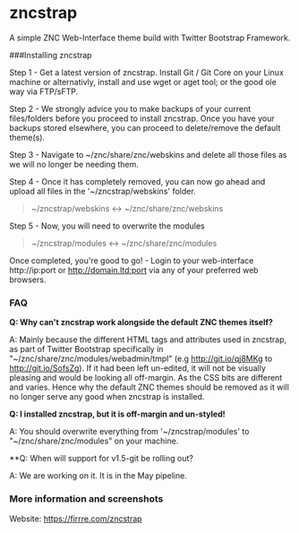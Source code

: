 zncstrap
========

A simple ZNC Web-Interface theme build with Twitter Bootstrap Framework.

###Installing zncstrap

Step 1 - Get a latest version of zncstrap. Install Git / Git Core on your Linux machine or alternativly, install and use wget or aget tool; or the good ole way via FTP/sFTP.

Step 2 - We strongly advice you to make backups of your current files/folders before you proceed to install zncstrap. Once you have your backups stored elsewhere, you can proceed to delete/remove the default theme(s). 

Step 3 - Navigate to ~/znc/share/znc/webskins and delete all those files as we will no longer be needing them.

Step 4 - Once it has completely removed, you can now go ahead and upload all files in the '~/zncstrap/webskins' folder.

> ~/zncstrap/webskins  <->  ~/znc/share/znc/webskins

Step 5 - Now, you will need to overwrite the modules

>  ~/zncstrap/modules  <->  ~/znc/share/znc/modules

Once completed, you're good to go! - Login to your web-interface http://ip:port or http://domain.ltd:port via any of your preferred web browsers.

### FAQ

**Q: Why can't zncstrap work alongside the default ZNC themes itself?**

A: Mainly because the different HTML tags and attributes used in zncstrap, as part of Twitter Bootstrap specifically in "~/znc/share/znc/modules/webadmin/tmpl" (e.g http://git.io/qj8MKg to http://git.io/SofsZg). If it had been left un-edited, it will not be visually pleasing and would be looking all off-margin. As the CSS bits are different and varies. Hence why the default ZNC themes should be removed as it will no longer serve any good when zncstrap is installed.


**Q: I installed zncstrap, but it is off-margin and un-styled!**

A: You should overwrite everything from '~/zncstrap/modules' to "~/znc/share/znc/modules" on your machine.

**Q: When will support for v1.5-git be rolling out?

A: We are working on it. It is in the May pipeline. 

### More information and screenshots
Website: https://firrre.com/zncstrap
